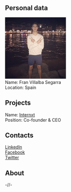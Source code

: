 ## Personal data
![fran villalba segarra photo](photo/fran_villalba_segarra.jpg)  
Name:   Fran Villalba Segarra  
Location: Spain  
## Projects 
Name: [Internxt](../projects/internxt.md)  
Position: Co-founder & CEO
## Contacts
[LinkedIn](https://www.linkedin.com/in/fvsegarra/)    
[Facebook](https://www.facebook.com/fvsegarra)  
[Twitter](https://twitter.com/fvsegarra)  
## About
-//-
